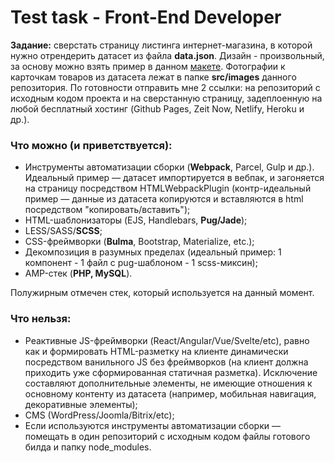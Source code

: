 # Test task - Front-End Developer

**Задание:** сверстать страницу листинга интернет-магазина, в которой нужно отрендерить датасет из файла **data.json**. Дизайн - произвольный, за основу можно взять пример в данном [макете](https://www.figma.com/file/GZDWwVSeu1N8KHRH7B0may/Test_task_sketch?node-id=0%3A1). Фотографии к карточкам товаров из датасета лежат в папке **src/images** данного репозитория. По готовности отправить мне 2 ссылки: на репозиторий с исходным кодом проекта и на сверстанную страницу, задеплоенную на любой бесплатный хостинг (Github Pages, Zeit Now, Netlify, Heroku и др.).

### Что можно (и приветствуется):

* Инструменты автоматизации сборки (**Webpack**, Parcel, Gulp и др.). Идеальный пример — датасет импортируется в вебпак, и загоняется на страницу посредством HTMLWebpackPlugin (контр-идеальный пример — данные из датасета копируются и вставляются в html посредством "копировать/вставить");
* HTML-шаблонизаторы (EJS, Handlebars, **Pug/Jade**);
* LESS/SASS/**SCSS**;
* CSS-фреймворки (**Bulma**, Bootstrap, Materialize, etc.);
* Декомпозиция в разумных пределах (идеальный пример: 1 компонент - 1 файл с pug-шаблоном - 1 scss-миксин);
* AMP-стек (**PHP, MySQL**).

Полужирным отмечен стек, который используется на данный момент.

### Что нельзя:

* Реактивные JS-фреймворки (React/Angular/Vue/Svelte/etc), равно как и формировать HTML-разметку на клиенте динамически посредством ванильного JS без фреймворков (на клиент должна приходить уже сформированная статичная разметка). Исключение составляют дополнительные элементы, не имеющие отношения к основному контенту из датасета (например, мобильная навигация, декоративные элементы);
* CMS (WordPress/Joomla/Bitrix/etc);
* Если используются инструменты автоматизации сборки — помещать в один репозиторий с исходным кодом файлы готового билда и папку node_modules.
